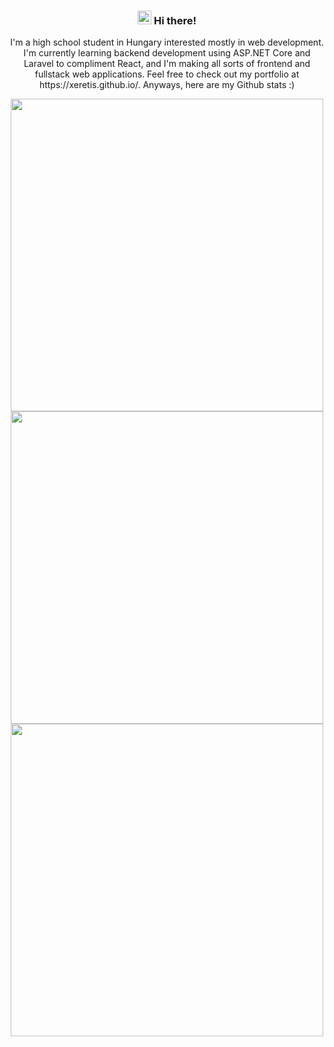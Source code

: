 <h3 align ="center"> <img src='https://qpluspicture.oss-cn-beijing.aliyuncs.com/6LjjQA/Hi.gif' alt='Hi' width="22"/> Hi there! </h3>

<p align="center">I'm a high school student in Hungary interested mostly in web development. I'm currently learning backend development using ASP.NET Core and Laravel to compliment React, and I'm making all sorts of frontend and fullstack web applications. Feel free to check out my portfolio at https://xeretis.github.io/. Anyways, here are my Github stats :)</p>


<div align="center" valign="center">
      <img src="https://github-readme-stats.vercel.app/api?username=Xeretis&count_private=true&theme=tokyonight&hide=prs&hide_border=true" width="500" />
      <img src="https://github-readme-streak-stats.herokuapp.com/?user=xeretis&theme=tokyonight&hide_border=true" width="500"/>
      <img src="https://github-readme-stats.vercel.app/api/top-langs/?username=Xeretis&layout=compact&theme=tokyonight&hide_border=true" width="500" />
</div>

